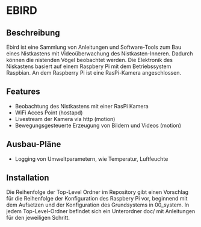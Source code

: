 EBIRD
=====

Beschreibung
------------
Ebird ist eine Sammlung von Anleitungen und Software-Tools zum Bau eines
Nistkastens mit Videoüberwachung des Nistkasten-Inneren. Dadurch können
die nistenden Vögel beobachtet werden. Die Elektronik des Niskastens basiert
auf einem Raspbery Pi mit dem Betriebssystem Raspbian. An dem Raspberry Pi
ist eine RasPi-Kamera angeschlossen.

Features
--------
* Beobachtung des Nistkastens mit einer RasPi Kamera
* WiFi Acces Point (hostapd)
* Livestream der Kamera via http (motion)
* Bewegungsgesteuerte Erzeugung von Bildern und Videos (motion)

Ausbau-Pläne
------------
* Logging von Umweltparametern, wie Temperatur, Luftfeuchte

Installation
------------
Die Reihenfolge der Top-Level Ordner im Repository gibt einen Vorschlag für
die Reihenfolge der Konfiguration des Raspbery Pi vor, beginnend mit dem
Aufsetzen und der Konfiguration des Grundsystems in 00_system. In jedem
Top-Level-Ordner befindet sich ein Unterordner doc/ mit Anleitungen für den
jeweiligen Schritt.

